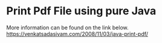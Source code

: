 # Print Pdf File using pure Java

More information can be found on the link below.
https://venkatsadasivam.com/2008/11/03/java-print-pdf/
